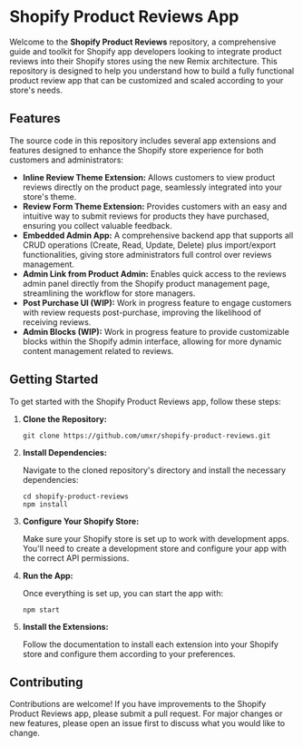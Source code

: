 # Shopify Product Reviews App

Welcome to the **Shopify Product Reviews** repository, a comprehensive guide and toolkit for Shopify app developers looking to integrate product reviews into their Shopify stores using the new Remix architecture. This repository is designed to help you understand how to build a fully functional product review app that can be customized and scaled according to your store's needs.

## Features

The source code in this repository includes several app extensions and features designed to enhance the Shopify store experience for both customers and administrators:

- **Inline Review Theme Extension:** Allows customers to view product reviews directly on the product page, seamlessly integrated into your store's theme.
- **Review Form Theme Extension:** Provides customers with an easy and intuitive way to submit reviews for products they have purchased, ensuring you collect valuable feedback.
- **Embedded Admin App:** A comprehensive backend app that supports all CRUD operations (Create, Read, Update, Delete) plus import/export functionalities, giving store administrators full control over reviews management.
- **Admin Link from Product Admin:** Enables quick access to the reviews admin panel directly from the Shopify product management page, streamlining the workflow for store managers.
- **Post Purchase UI (WIP):** Work in progress feature to engage customers with review requests post-purchase, improving the likelihood of receiving reviews.
- **Admin Blocks (WIP):** Work in progress feature to provide customizable blocks within the Shopify admin interface, allowing for more dynamic content management related to reviews.

## Getting Started

To get started with the Shopify Product Reviews app, follow these steps:

1. **Clone the Repository:**

   ```
   git clone https://github.com/umxr/shopify-product-reviews.git
   ```

2. **Install Dependencies:**

   Navigate to the cloned repository's directory and install the necessary dependencies:

   ```
   cd shopify-product-reviews
   npm install
   ```

3. **Configure Your Shopify Store:**

   Make sure your Shopify store is set up to work with development apps. You'll need to create a development store and configure your app with the correct API permissions.

4. **Run the App:**

   Once everything is set up, you can start the app with:

   ```
   npm start
   ```

5. **Install the Extensions:**

   Follow the documentation to install each extension into your Shopify store and configure them according to your preferences.

## Contributing

Contributions are welcome! If you have improvements to the Shopify Product Reviews app, please submit a pull request. For major changes or new features, please open an issue first to discuss what you would like to change.
